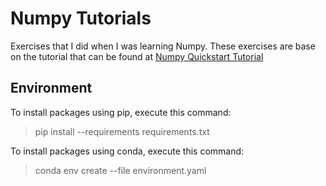# Numpy Tutorials

Exercises that I did when I was learning Numpy.
These exercises are base on the tutorial that can be found at [Numpy Quickstart Tutorial](https://docs.scipy.org/doc/numpy-1.15.1/user/quickstart.html)

## Environment

To install packages using pip, execute this command:

> pip install --requirements requirements.txt

To install packages using conda, execute this command:

> conda env create --file environment.yaml
